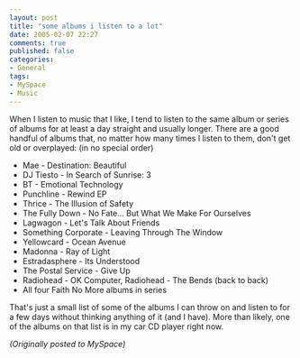```yaml
---
layout: post
title: "some albums i listen to a lot"
date: 2005-02-07 22:27
comments: true
published: false
categories:
- General
tags:
- MySpace
- Music
---
```

When I listen to music that I like, I tend to listen to the same album or series of albums for at least a day straight and usually longer.  There are a good handful of albums that, no matter how many times I listen to them, don't get old or overplayed: (in no special order)

* Mae - Destination: Beautiful
* DJ Tiesto - In Search of Sunrise: 3
* BT - Emotional Technology
* Punchline - Rewind EP
* Thrice - The Illusion of Safety
* The Fully Down - No Fate... But What We Make For Ourselves
* Lagwagon - Let's Talk About Friends
* Something Corporate - Leaving Through The Window
* Yellowcard - Ocean Avenue
* Madonna - Ray of Light
* Estradasphere - Its Understood
* The Postal Service - Give Up
* Radiohead - OK Computer, Radiohead - The Bends (back to back)
* All four Faith No More albums in series

That's just a small list of some of the albums I can throw on and listen to for a few days without thinking anything of it (and I have).  More than likely, one of the albums on that list is in my car CD player right now.

*(Originally posted to MySpace)*
